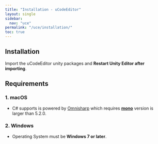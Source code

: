 ```yaml
---
title: "Installation - uCodeEditor"
layout: single
sidebar:
  nav: "uce"
permalink: "/uce/installation/"
toc: true
---
```


## Installation

Import the uCodeEditor unity packages and __Restart Unity Editor after importing__. 

## Requirements

### 1. macOS

- C# supports is powered by [Omnisharp](https://github.com/OmniSharp/omnisharp-roslyn) which requires [__mono__](http://www.mono-project.com/download/stable/) version is larger than 5.2.0.

### 2. Windows

- Operating System must be __Windows 7 or later__. 